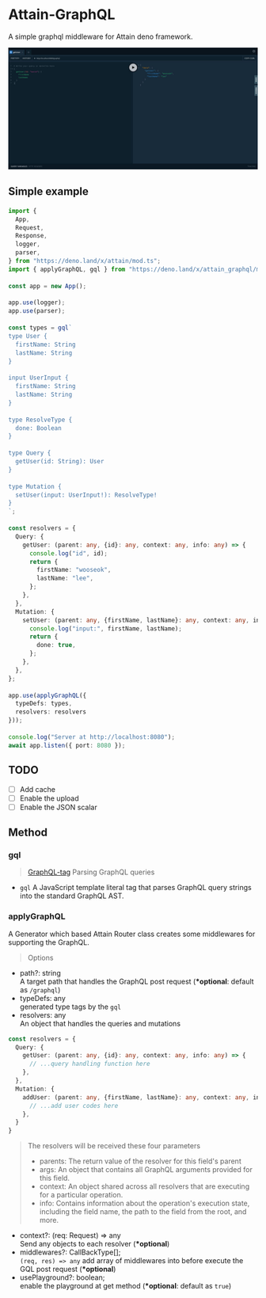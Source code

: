 # Attain-GraphQL
A simple graphql middleware for Attain deno framework.

![alt text](https://github.com/aaronwlee/Attain-GraphQL/blob/master/playground.JPG "Attain-GraphQL")

## Simple example
```ts
import {
  App,
  Request,
  Response,
  logger,
  parser,
} from "https://deno.land/x/attain/mod.ts";
import { applyGraphQL, gql } from "https://deno.land/x/attain_graphql/mod.ts";

const app = new App();

app.use(logger);
app.use(parser);

const types = gql`
type User {
  firstName: String
  lastName: String
}

input UserInput {
  firstName: String
  lastName: String
}

type ResolveType {
  done: Boolean
}

type Query {
  getUser(id: String): User 
}

type Mutation {
  setUser(input: UserInput!): ResolveType!
}
`;

const resolvers = {
  Query: {
    getUser: (parent: any, {id}: any, context: any, info: any) => {
      console.log("id", id);
      return {
        firstName: "wooseok",
        lastName: "lee",
      };
    },
  },
  Mutation: {
    setUser: (parent: any, {firstName, lastName}: any, context: any, info: any) => {
      console.log("input:", firstName, lastName);
      return {
        done: true,
      };
    },
  },
};

app.use(applyGraphQL({
  typeDefs: types,
  resolvers: resolvers
}));

console.log("Server at http://localhost:8080");
await app.listen({ port: 8080 });
```

## TODO
- [ ] Add cache
- [ ] Enable the upload
- [ ] Enable the JSON scalar

## Method
### gql 
> [GraphQL-tag](https://github.com/apollographql/graphql-tag)
Parsing GraphQL queries
- `gql` A JavaScript template literal tag that parses GraphQL query strings into the standard GraphQL AST.

### applyGraphQL
A Generator which based Attain Router class creates some middlewares for supporting the GraphQL.
> Options
- path?: string <br /> A target path that handles the GraphQL post request (__*optional__: default as `/graphql`)
- typeDefs: any <br /> generated type tags by the `gql`
- resolvers: any <br /> An object that handles the queries and mutations
```ts
const resolvers = {
  Query: {
    getUser: (parent: any, {id}: any, context: any, info: any) => {
      // ...query handling function here
    },
  },
  Mutation: {
    addUser: (parent: any, {firstName, lastName}: any, context: any, info: any) => {
      // ...add user codes here
    },
  }
}
```
> The resolvers will be received these four parameters
> - parents: The return value of the resolver for this field's parent
> - args: An object that contains all GraphQL arguments provided for this field.
> - context: An object shared across all resolvers that are executing for a particular operation.
> - info: Contains information about the operation's execution state, including the field name, the path to the field from the root, and more.
- context?: (req: Request) => any <br /> Send any objects to each resolver (__*optional__)
- middlewares?: CallBackType[]; <br /> `(req, res) => any` add array of middlewares into before execute the GQL post request (__*optional__)
- usePlayground?: boolean; <br /> enable the playground at get method (__*optional__: default as `true`)
